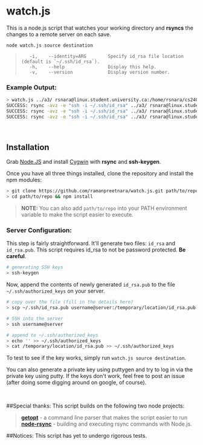 watch.js
========

This is a node.js script that watches your working directory and **rsyncs** the changes to a remote server on each save.

```bash
node watch.js source destination
```
>        -i,    --identity=ARG        Specify id_rsa file location (default is `~/.ssh/id_rsa`).
>        -h,    --help                Display this help.
>        -v,    --version             Display version number.


### Example Output:
```bash
> watch.js ../a3/ rsnara@linux.student.university.ca:/home/rsnara/cs240/a3
SUCCESS: rsync -avz -e "ssh -i ~/.ssh/id_rsa" ../a3/ rsnara@linux.student.cs.university.ca:/home/rsnara/cs240/a3
SUCCESS: rsync -avz -e "ssh -i ~/.ssh/id_rsa" ../a3/ rsnara@linux.student.cs.university.ca:/home/rsnara/cs240/a3
SUCCESS: rsync -avz -e "ssh -i ~/.ssh/id_rsa" ../a3/ rsnara@linux.student.cs.university.ca:/home/rsnara/cs240/a3
```

<br>

## Installation

Grab [Node.JS](http://nodejs.org) and install [Cygwin](https://www.cygwin.com/) with **rsync** and **ssh-keygen**.


Once you have all three things installed, clone the repository and install the npm modules:
```bash
> git clone https://github.com/ramanpreetnara/watch.js.git path/to/repo
> cd path/to/repo && npm install
```

> **NOTE:** You can also add ```path/to/repo``` into your PATH environment variable to make the script easier to execute. 

### Server Configuration:

This step is fairly straightforward. It'll generate two files: ```id_rsa``` and ```id_rsa.pub```. This script requires id_rsa to not be password protected. **Be careful**.

```bash
# generating SSH keys
> ssh-keygen
```

Now, append the contents of newly generated ```id_rsa.pub``` to the file ```~/.ssh/authorized_keys``` on your server.
```bash
# copy over the file (fill in the details here)
> scp ~/.ssh/id_rsa.pub username@server:/temporary/location/id_rsa.pub

# SSH into the server
> ssh username@server

# append to ~/.ssh/authorized_keys
> echo '' >> ~/.ssh/authorized_keys
> cat /temporary/location/id_rsa.pub >> ~/.ssh/authorized_keys

```

To test to see if the key works, simply run ```watch.js source destination```. 

You can also generate a private key using puttygen and try to log in via the private key using putty. If the keys don't work, feel free to post an issue (after doing some digging around on google, of course).

<br>

##Special thanks:
This script builds on the following two node projects:

> [**getopt**](https://github.com/jiangmiao/node-getopt) - a command line parser that makes the script easier to run <br>
> [**node-rsync**](https://github.com/mattijs/node-rsync) - building and executing rsync commands with Node.js.

##Notices:
This script has yet to undergo rigorous tests. 
